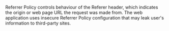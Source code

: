 Referrer Policy controls behaviour of the Referer header, which indicates the origin or web page URL the request was
made from. The web application uses insecure Referrer Policy configuration that may leak user's information to
third-party sites.

